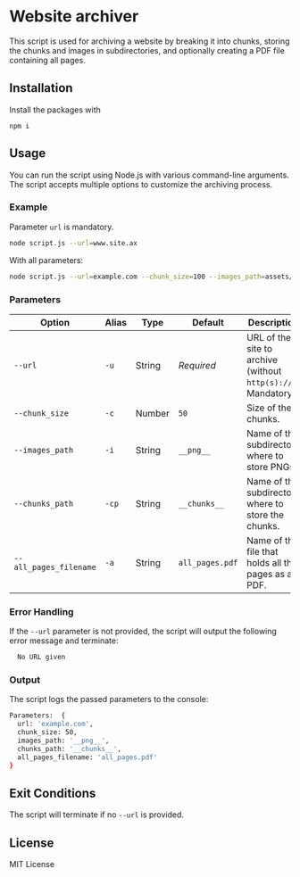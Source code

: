 # Website archiver

This script is used for archiving a website by breaking it into chunks, storing the chunks and images in subdirectories, and optionally creating a PDF file containing all pages. 

## Installation
Install the packages with 

`npm i`

## Usage

You can run the script using Node.js with various command-line arguments. The script accepts multiple options to customize the archiving process.

### Example

Parameter `url` is mandatory.

```bash
node script.js --url=www.site.ax
```

With all parameters:

```bash
node script.js --url=example.com --chunk_size=100 --images_path=assets/images --chunks_path=output/chunks --all_pages_filename=complete.pdf
```

### Parameters

| Option            | Alias | Type    | Default        | Description                                                |
|-------------------|-------|---------|----------------|------------------------------------------------------------|
| `--url`           | `-u`  | String  | *Required*      | URL of the site to archive (without `http(s)://`). Mandatory |
| `--chunk_size`    | `-c`  | Number  | `50`           | Size of the chunks.                                              |
| `--images_path`   | `-i`  | String  | `__png__`       | Name of the subdirectory where to store PNGs.                   |
| `--chunks_path`   | `-cp` | String  | `__chunks__`    | Name of the subdirectory where to store the chunks.             |
| `--all_pages_filename` | `-a` | String | `all_pages.pdf` | Name of the file that holds all the pages as a PDF.          |

### Error Handling

If the `--url` parameter is not provided, the script will output the following error message and terminate:
 
```bash
  No URL given
```
### Output

The script logs the passed parameters to the console:

```bash
Parameters:  {
  url: 'example.com',
  chunk_size: 50,
  images_path: '__png__',
  chunks_path: '__chunks__',
  all_pages_filename: 'all_pages.pdf'
}
```

## Exit Conditions

The script will terminate if no `--url` is provided.

## License

MIT License


